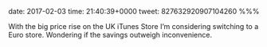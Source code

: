 date: 2017-02-03
time: 21:40:39+0000
tweet: 827632920907104260
%%%

With the big price rise on the UK iTunes Store I’m considering switching to a Euro store. Wondering if the savings outweigh inconvenience.
